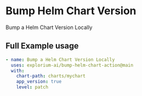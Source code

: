 # Bump Helm Chart Version

Bump a Helm Chart Version Locally

## Full Example usage

```yaml
- name: Bump a Helm Chart Version Locally
  uses: explorium-ai/bump-helm-chart-action@main
  with:
    chart-path: charts/mychart
    app_version: true
    level: patch
```
